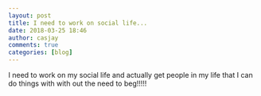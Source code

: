 ```yaml
---
layout: post
title: I need to work on social life...
date: 2018-03-25 18:46
author: casjay
comments: true
categories: [blog]
---
```


I need to work on my social life and actually get people in my life that I can do things with with out the need to beg!!!!!  
